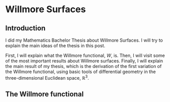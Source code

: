 # Willmore Surfaces

## Introduction

I did my Mathematics Bachelor Thesis about Willmore Surfaces. I will try to explain the main ideas of the thesis in this post.

First, I will explain what the Willmore functional, $W$, is. Then, I will visit some of the most important results about Willmore surfaces. Finally, I will explain the main result of my thesis, which is the derivation of the first variation of the Willmore functional, using basic tools of differential geometry in the three-dimensional Euclidean space, $\mathbb{R}^3$.

## The Willmore functional